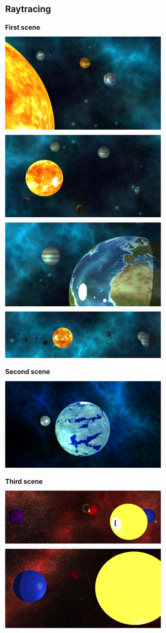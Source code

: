 # Raytracing

## First scene
![](Images/1.png)

![](Images/2.png)

![](Images/3.png)

![](Images/4.png)

## Second scene
![](Images/5.png)

## Third scene
![](Images/6.png)

![](Images/7.png)
